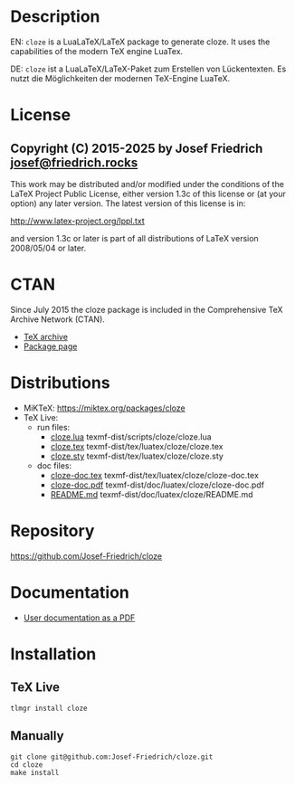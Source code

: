 # Description

EN: `cloze` is a LuaLaTeX/LaTeX package to generate cloze. It uses the
capabilities of the modern TeX engine LuaTex.

DE: `cloze` ist a LuaLaTeX/LaTeX-Paket zum Erstellen von Lückentexten.
Es nutzt die Möglichkeiten der modernen TeX-Engine LuaTeX.

# License

Copyright (C) 2015-2025 by Josef Friedrich <josef@friedrich.rocks>
------------------------------------------------------------------------
This work may be distributed and/or modified under the conditions of
the LaTeX Project Public License, either version 1.3c of this license
or (at your option) any later version.  The latest version of this
license is in:

  http://www.latex-project.org/lppl.txt

and version 1.3c or later is part of all distributions of LaTeX
version 2008/05/04 or later.

# CTAN

Since July 2015 the cloze package is included in the Comprehensive TeX
Archive Network (CTAN).

* [TeX archive](https://mirrors.ctan.org/macros/luatex/generic/cloze/)
* [Package page](https://www.ctan.org/pkg/cloze)

# Distributions

* MiKTeX: https://miktex.org/packages/cloze
* TeX Live:
  * run files:
    * [cloze.lua](https://tug.org/svn/texlive/trunk/Master/texmf-dist/scripts/cloze/cloze.lua) texmf-dist/scripts/cloze/cloze.lua
    * [cloze.tex](https://tug.org/svn/texlive/trunk/Master/texmf-dist/tex/luatex/cloze/cloze.tex) texmf-dist/tex/luatex/cloze/cloze.tex
    * [cloze.sty](https://tug.org/svn/texlive/trunk/Master/texmf-dist/tex/luatex/cloze/cloze.sty) texmf-dist/tex/luatex/cloze/cloze.sty
  * doc files:
    * [cloze-doc.tex](https://tug.org/svn/texlive/trunk/Master/texmf-dist/tex/luatex/cloze/cloze-doc.tex) texmf-dist/tex/luatex/cloze/cloze-doc.tex
    * [cloze-doc.pdf](https://tug.org/svn/texlive/trunk/Master/texmf-dist/doc/luatex/cloze/cloze-doc.pdf) texmf-dist/doc/luatex/cloze/cloze-doc.pdf
    * [README.md](https://tug.org/svn/texlive/trunk/Master/texmf-dist/doc/luatex/cloze/README.md) texmf-dist/doc/luatex/cloze/README.md

# Repository

https://github.com/Josef-Friedrich/cloze

# Documentation

* [User documentation as a PDF](https://ctan.net/macros/luatex/generic/cloze/cloze-doc.pdf)

# Installation

## TeX Live

    tlmgr install cloze

## Manually

    git clone git@github.com:Josef-Friedrich/cloze.git
    cd cloze
    make install
